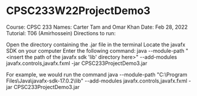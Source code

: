 # CPSC233W22ProjectDemo3
Course: CPSC 233
Names: Carter Tam and Omar Khan
Date: Feb 28, 2022
Tutorial: T06 (Amirhossein)
Directions to run:

Open the directory containing the .jar file in the terminal
Locate the javafx SDK on your computer
Enter the following command: java --module-path "<insert the path of the javafx sdk 'lib' directory here>" --add-modules javafx.controls,javafx.fxml -jar CPSC233ProjectDemo3.jar

For example, we would run the command java --module-path "C:\Program Files\Java\javafx-sdk-17.0.2\lib" --add-modules javafx.controls,javafx.fxml -jar CPSC233ProjectDemo3.jar
